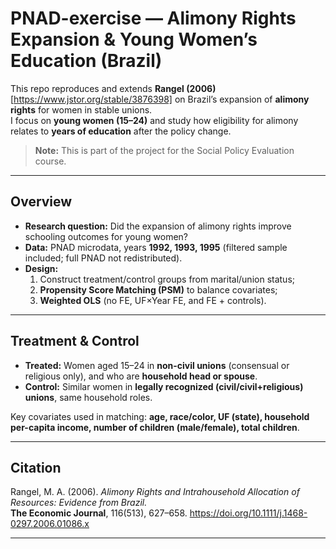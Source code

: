 # PNAD-exercise — Alimony Rights Expansion & Young Women’s Education (Brazil)

This repo reproduces and extends **Rangel (2006)**[https://www.jstor.org/stable/3876398] on Brazil’s expansion of **alimony rights** for women in stable unions.  
I focus on **young women (15–24)** and study how eligibility for alimony relates to **years of education** after the policy change.

> **Note:** This is part of the project for the Social Policy Evaluation course.
---

## Overview

- **Research question:** Did the expansion of alimony rights improve schooling outcomes for young women?
- **Data:** PNAD microdata, years **1992, 1993, 1995** (filtered sample included; full PNAD not redistributed).
- **Design:**  
  1) Construct treatment/control groups from marital/union status;  
  2) **Propensity Score Matching (PSM)** to balance covariates;  
  3) **Weighted OLS** (no FE, UF×Year FE, and FE + controls).

---

## Treatment & Control

- **Treated:** Women aged 15–24 in **non-civil unions** (consensual or religious only), and who are **household head or spouse**.  
- **Control:** Similar women in **legally recognized (civil/civil+religious) unions**, same household roles.

Key covariates used in matching: **age, race/color, UF (state), household per-capita income, number of children (male/female), total children**.

---

## Citation

Rangel, M. A. (2006). *Alimony Rights and Intrahousehold Allocation of Resources: Evidence from Brazil.*  
**The Economic Journal**, 116(513), 627–658. https://doi.org/10.1111/j.1468-0297.2006.01086.x

---
